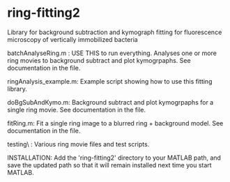 # ring-fitting2
Library for background subtraction and kymograph fitting for fluorescence microscopy of vertically immobilized bacteria 

batchAnalyseRing.m : USE THIS to run everything. Analyses one or more ring movies to background subtract and plot kymogrpaphs. See documentation in the file.   

ringAnalysis_example.m: Example script showing how to use this fitting library.

doBgSubAndKymo.m: Background subtract and plot kymogrpaphs for a single ring movie. See documentation in the file.

fitRing.m: Fit a single ring image to a blurred ring + background model. See documentation in the file.              

testing\ :  Various ring movie files and test scripts.

INSTALLATION: Add the 'ring-fitting2' directory to your MATLAB path, and save the updated path  so that it will remain installed next time you start MATLAB.

